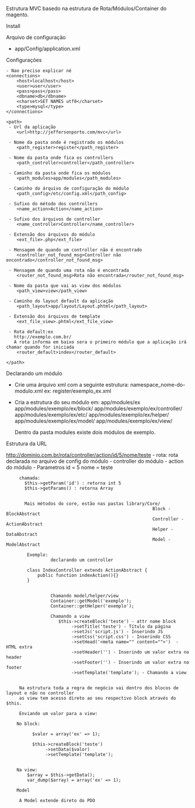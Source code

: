 Estrutura MVC basedo na estrutura de Rota/Módulos/Container do magento.

Install

Arquivo de configuração
 - app/Config/application.xml

Configurações

 <config>

    - Nao preciso explicar né
	<connections>
		<host>localhost</host>
		<user>user</user>
		<pass>pass</pass>
		<dbname>db</dbname>
		<charset>SET NAMES utf8</charset>
		<type>mysql</type>
	</connections>

	<path>
	 - Url da aplicação
		<url>http://jeffersonporto.com/mvc</url>

	 - Nome da pasta onde é registrado os módulos
		<path_register>register</path_register>

	 - Nome da pasta onde fica os controllers
		<path_controller>controller</path_controller>

	 - Caminho da pasta onde fica os módulos
		<path_modules>app/modules</path_modules>

	 - Caminho do árquivo de configuração do módulo
		<path_config>/etc/config.xml</path_config>

	 - Sufixo do método dos controllers
		<name_action>Action</name_action>

	 - Sufixo dos árquivos de controller
		<name_controller>Controller</name_controller>

	 - Extensão dos árquivos do módulo
		<ext_file>.php</ext_file>

	 - Mensagem de quando um controller não é encontrado
		<controller_not_found_msg>Controller não encontrado</controller_not_found_msg>

	 - Mensagem de quando uma rota não é encontrada
		<router_not_found_msg>Rota não encontrada</router_not_found_msg>

	 - Nome da pasta que vai as view dos módulos
		<path_view>view</path_view>

	 - Caminho do layout default da aplicação
		<path_layout>app/layout/Layout.phtml</path_layout>

     - Extensão dos árquivos de template
		<ext_file_view>.phtml</ext_file_view>

	 - Rota default:ex
	   http://exemplo.com.br/
	   A rota informa em baixo sera o primeiro módulo que a aplicação irá chamar quando for iniciada
		<router_default>index</router_default>

	</path>

</config>

Declarando um módulo

  - Crie uma árquivo xml com a seguinte estrutura: namespace_nome-do-modulo.xml
    ex: register/exemplo_ex.xml

  - Cria a estrutura do seu módulo em:
     app/modules/ex
      	app/modules/exemplo/ex/block/
      	app/modules/exemplo/ex/controller/
      	app/modules/exemplo/ex/etc/
      	app/modules/exemplo/ex/helper/
      	app/modules/exemplo/ex/model/
      	app/modules/exemplo/ex/view/

    Dentro da pasta modules existe dois módulos de exemplo.

 Estrutura da URL

   http://dominio.com.br/rota/controller/action/id/5/nome/teste
    - rota: rota declarada no arquivo de config do módulo
    - controller do módulo
    - action do módulo
      - Parametros
        id = 5
        nome = teste

         chamada:
           $this->getParam('id') : retorna int 5
           $this->getParams() : retorna Array


           Mais métodos do core, estão nas pastas library/Core/
           													Block - BlockAbstract
           													Controller - ActionAbstract
           													Helper - DataAbstract
           													Model - ModelAbstract

			Exemplo:
					 declarando um controller

			class IndexController extends ActionAbstract {
				public function indexAction(){}
			}


					 Chamando model/helper/view
					 Container::getModel('exemplo');
					 Container::getHelper('exemplo');

					 Chamando a view
					    $this->createBlock('teste') - attr nome block
			                 ->setTitle('teste') - Título da página
			                 ->setJs('script.js') - Inserindo JS
			                 ->setCss('script.css') - Inserindo CSS
			                 ->setHead('<meta name="" content="">')  - HTML extra
			                 ->setHeader('') - Inserindo um valor extra no header
			                 ->setFooter('') - Inserindo um valor extra no footer
			                 ->setTemplate('template'); - Chamando a view


		 Na estrutura toda a regra de negócio vai dentro dos blocos de layout e não no controller
		 as view tem acesso direto ao seu respectivo block através do $this.

		 Enviando um valor para a view:

		No block:

			  $valor = array('ex' => 1);

			  $this->createBlock('teste')
			  	   ->setData($valor)
			       ->setTemplate('template');


		Na view:
			$array = $this->getData();
			var_dump($array) = array('ex' => 1);

		Model

		 A Model extende direto do PDO





































